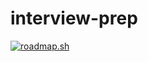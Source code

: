 # interview-prep

[![roadmap.sh](https://roadmap.sh/card/tall/6790474e98c00f7117ebe27d?variant=dark)](https://roadmap.sh)
